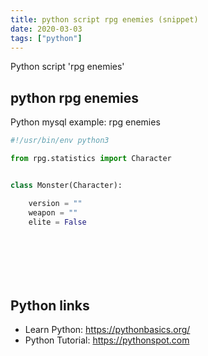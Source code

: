 ```yaml
---
title: python script rpg enemies (snippet)
date: 2020-03-03
tags: ["python"]
---
```

Python script 'rpg enemies'


## python rpg enemies

Python mysql example: rpg enemies

```python
#!/usr/bin/env python3

from rpg.statistics import Character


class Monster(Character):

    version = ""
    weapon = ""
    elite = False








```

## Python links

- Learn Python: https://pythonbasics.org/
- Python Tutorial: https://pythonspot.com
